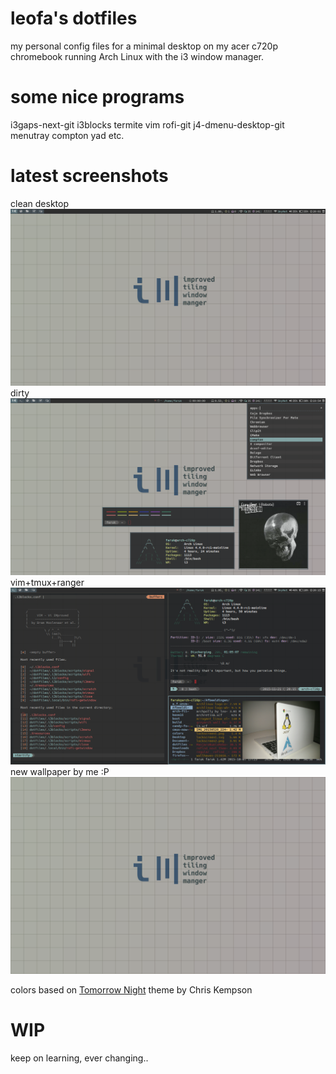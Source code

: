# leofa's dotfiles
my personal config files for a minimal desktop on my acer c720p chromebook running Arch Linux with the i3 window manager.

# some nice programs
i3gaps-next-git
i3blocks
termite
vim
rofi-git
j4-dmenu-desktop-git
menutray
compton
yad
etc.

# latest screenshots
clean desktop
![ScreenShot](.scrot/clean.png)
dirty
![ScreenShot](.scrot/dirty.png) 
vim+tmux+ranger
![ScreenShot](.scrot/vim+tmux+ranger.png)
new wallpaper by me :P 
![ScreenShot](.wallpaper/i3-by-leofa.png)

colors based on <a href="https://github.com/chriskempson/tomorrow-theme">Tomorrow Night</a> theme by Chris Kempson

# WIP
keep on learning, ever changing..
